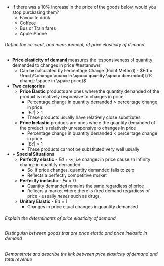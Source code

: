 - If there was a 10% increase in the price of the goods below, would you stop purchasing them?
	- Favourite drink
	- Coffeee
	- Bus or Train fares
	- Apple iPhone

###### Define the concept, and measurement, of price elasticity of demand
- **Price elasticity of demand** measures the responsiveness of quantity demanded to changes in price #testanswer 
	- Can be calculated by Percentage Change (Point Method) - $Ed = \frac{\%change \space in \space quantity \space demanded}{\% change \space in \space price}$
- **Two categories**
	- **Price Elastic** products are ones where the quantity demanded of the product is relatively responsive to changes in price
		- Percentage change in quantity demanded $>$ percentage change in price
		- $|Ed|>1$
		- These products usually have relatively close substitutes
	- **Price Inelastic** products are ones where the quantity demanded of the product is relatively unresponsive to changes in price
		- Percentage change in quantity demanded $<$ percentage change in price
		- $|Ed|<1$
		- These products cannot be substituted very well usually
- $+$ **Special Situations**
	- **Perfectly elastic** - $Ed=\infty$, i.e changes in price cause an infinity change in quantity demanded
		- So, if price changes, quantity demanded falls to zero
		- Reflects a perfectly competitive market
	- **Perfectly inelastic** - $Ed = 0$
		- Quantity demanded remains the same regardless of price
		- Reflects a market where there is fixed demand regardless of price - usually *needs* such as drugs.
	- **Unitary Elastic** - $Ed = 1$
		- Changes in price equal changes in quantity demanded

###### Explain the determinants of price elasticity of demand
###### Distinguish between goods that are price elastic and price inelastic in demand
###### Demonstrate and describe the link between price elasticity of demand and total revenue